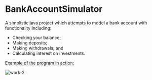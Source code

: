 # BankAccountSimulator

A simplistic java project which attempts to model a bank account with functionality including:
- Checking your balance;
- Making deposits;
- Making withdrawals; and
- Calculating interest on investments.

<ins>Example of the program in action:<ins>

![work-2](https://user-images.githubusercontent.com/114828140/216518427-79332ecd-7dd5-43b8-9bde-d18d65e045c7.jpg)
